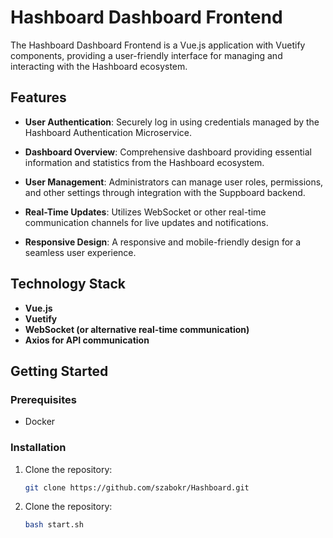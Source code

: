 # Hashboard Dashboard Frontend

The Hashboard Dashboard Frontend is a Vue.js application with Vuetify components, providing a user-friendly interface for managing and interacting with the Hashboard ecosystem.

## Features

- **User Authentication**: Securely log in using credentials managed by the Hashboard Authentication Microservice.

- **Dashboard Overview**: Comprehensive dashboard providing essential information and statistics from the Hashboard ecosystem.

- **User Management**: Administrators can manage user roles, permissions, and other settings through integration with the Suppboard backend.

- **Real-Time Updates**: Utilizes WebSocket or other real-time communication channels for live updates and notifications.

- **Responsive Design**: A responsive and mobile-friendly design for a seamless user experience.

## Technology Stack

- **Vue.js**
- **Vuetify**
- **WebSocket (or alternative real-time communication)**
- **Axios for API communication**

## Getting Started

### Prerequisites

- Docker

### Installation

1. Clone the repository:

   ```bash
   git clone https://github.com/szabokr/Hashboard.git

2. Clone the repository:

   ```bash
   bash start.sh